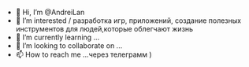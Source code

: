 - 👋 Hi, I’m @AndreiLan
- 👀 I’m interested / разработка  игр, приложений, создание полезных инструментов для людей,которые облегчают жизнь 
 - 🌱 I’m currently learning ...
- 💞️ I’m looking to collaborate on ...
- 📫 How to reach me ...через телеграмм )

<!---
AndreiLan/AndreiLan is a ✨ special ✨ repository because its `README.md` (this file) appears on your GitHub profile.
You can click the Preview link to take a look at your changes.
--->
